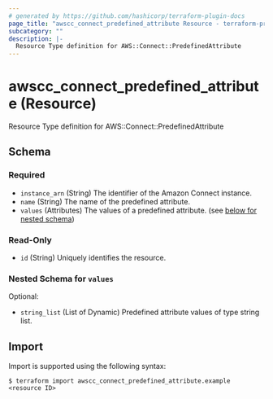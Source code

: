 ```yaml
---
# generated by https://github.com/hashicorp/terraform-plugin-docs
page_title: "awscc_connect_predefined_attribute Resource - terraform-provider-awscc"
subcategory: ""
description: |-
  Resource Type definition for AWS::Connect::PredefinedAttribute
---
```


# awscc_connect_predefined_attribute (Resource)

Resource Type definition for AWS::Connect::PredefinedAttribute



<!-- schema generated by tfplugindocs -->
## Schema

### Required

- `instance_arn` (String) The identifier of the Amazon Connect instance.
- `name` (String) The name of the predefined attribute.
- `values` (Attributes) The values of a predefined attribute. (see [below for nested schema](#nestedatt--values))

### Read-Only

- `id` (String) Uniquely identifies the resource.

<a id="nestedatt--values"></a>
### Nested Schema for `values`

Optional:

- `string_list` (List of Dynamic) Predefined attribute values of type string list.

## Import

Import is supported using the following syntax:

```shell
$ terraform import awscc_connect_predefined_attribute.example <resource ID>
```

